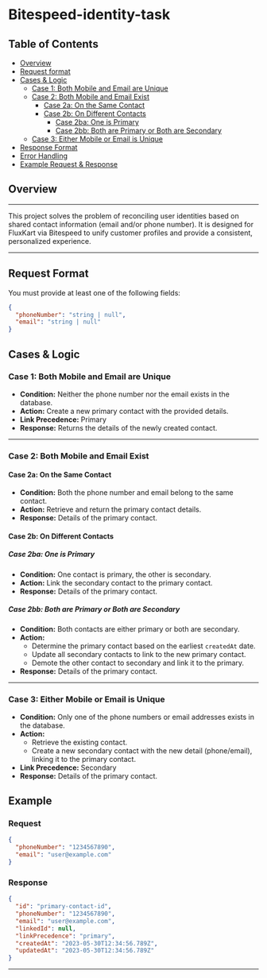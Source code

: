 # Bitespeed-identity-task

## Table of Contents

- [Overview](#overview)
- [Request format](#request-format)
- [Cases & Logic](#cases--logic)
  - [Case 1: Both Mobile and Email are Unique](#case-1-both-mobile-and-email-are-unique)
  - [Case 2: Both Mobile and Email Exist](#case-2-both-mobile-and-email-exist)
    - [Case 2a: On the Same Contact](#case-2a-on-the-same-contact)
    - [Case 2b: On Different Contacts](#case-2b-on-different-contacts)
      - [Case 2ba: One is Primary](#case-2ba-one-is-primary)
      - [Case 2bb: Both are Primary or Both are Secondary](#case-2bb-both-are-primary-or-both-are-secondary)
  - [Case 3: Either Mobile or Email is Unique](#case-3-either-mobile-or-email-is-unique)
- [Response Format](#response-format)
- [Error Handling](#error-handling)
- [Example Request & Response](#example-request--response)

## Overview
---

This project solves the problem of reconciling user identities based on shared contact information (email and/or phone number). It is designed for FluxKart via Bitespeed to unify customer profiles and provide a consistent, personalized experience.

---





## Request Format

You must provide at least one of the following fields:

```json
{
  "phoneNumber": "string | null",
  "email": "string | null"
}
```

## Cases & Logic

### Case 1: Both Mobile and Email are Unique

- **Condition:** Neither the phone number nor the email exists in the database.
- **Action:** Create a new primary contact with the provided details.
- **Link Precedence:** Primary
- **Response:** Returns the details of the newly created contact.

---

### Case 2: Both Mobile and Email Exist

#### Case 2a: On the Same Contact

- **Condition:** Both the phone number and email belong to the same contact.
- **Action:** Retrieve and return the primary contact details.
- **Response:** Details of the primary contact.

#### Case 2b: On Different Contacts

##### Case 2ba: One is Primary

- **Condition:** One contact is primary, the other is secondary.
- **Action:** Link the secondary contact to the primary contact.
- **Response:** Details of the primary contact.

##### Case 2bb: Both are Primary or Both are Secondary

- **Condition:** Both contacts are either primary or both are secondary.
- **Action:**
  - Determine the primary contact based on the earliest `createdAt` date.
  - Update all secondary contacts to link to the new primary contact.
  - Demote the other contact to secondary and link it to the primary.
- **Response:** Details of the primary contact.

---

### Case 3: Either Mobile or Email is Unique

- **Condition:** Only one of the phone numbers or email addresses exists in the database.
- **Action:**
  - Retrieve the existing contact.
  - Create a new secondary contact with the new detail (phone/email), linking it to the primary contact.
- **Link Precedence:** Secondary
- **Response:** Details of the primary contact.

## Example

### Request

```json
{
  "phoneNumber": "1234567890",
  "email": "user@example.com"
}
```

### Response

```json
{
  "id": "primary-contact-id",
  "phoneNumber": "1234567890",
  "email": "user@example.com",
  "linkedId": null,
  "linkPrecedence": "primary",
  "createdAt": "2023-05-30T12:34:56.789Z",
  "updatedAt": "2023-05-30T12:34:56.789Z"
}
```


---
